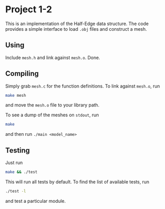 # Project 1-2

This is an implementation of the Half-Edge data structure.
The code provides a simple interface to load `.obj` files and construct a mesh.

## Using

Include `mesh.h` and link against `mesh.o`. Done.

## Compiling

Simply grab `mesh.c` for the function definitions. To link against `mesh.o`, run

```bash
make mesh
```

and move the `mesh.o` file to your library path.

To see a dump of the meshes on `stdout`, run

```bash
make
```

and then run `./main <model_name>`

## Testing

Just run

```bash
make && ./test 
```

This will run all tests by default. To find the list of available tests, run

```bash
./test -l
```

and test a particular module.
